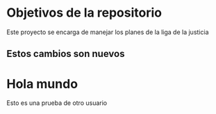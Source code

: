 # Objetivos de la repositorio

Este proyecto se encarga de manejar los planes de la liga de la justicia


## Estos cambios son nuevos

# Hola mundo
Esto es una prueba de otro usuario
